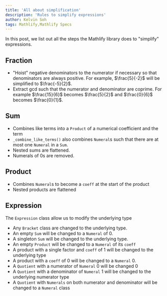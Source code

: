 ```yaml
---
title: 'All about simplification'
description: 'Rules to simplify expressions'
author: Kelvin Soh
tags: Mathlify,Mathlify Specs
---
```


In this post, we list out all the steps the Mathlify library does to "simplify" expressions.

## Fraction

- "Hoist" negative denominators to the numerator if necessary so that denominators are always positive. For example, $\frac{5}{-2}$ will be simplified to $\frac{-5}{2}$.
- Extract gcd such that the numerator and denominator are coprime. For example $\frac{15}{6}$ becomes $\frac{5}{2}$ and $\frac{0}{6}$ becomes $\frac{0}{1}$.

## Sum

- Combines like terms into a `Product` of a numerical coefficient and the term
- `_combine_like_terms()` also combines `Numeral`s such that there are at most one `Numeral` in a `Sum`.
- Nested sums are flattened.
- Numerals of 0s are removed.

## Product

- Combines `Numeral`s to become a `coeff` at the start of the product
- Nested products are flattened

## Expression

The `Expression` class allow us to modify the underlying type

- Any `Bracket` class are changed to the underlying type.
- An empty `Sum` will be changed to a `Numeral` of 0.
- A singleton `Sum` will be changed to the underlying type.
- An empty `Product` will be changed to a `Numeral` of its `coeff`
- A product with a single factor and `coeff` of 1 will be changed to the underlying type
- A product with a `coeff` of 0 will be changed to a `Numeral` 0.
- A `Quotient` with a numerator of `Numeral` 0 will be changed 0
- A `Quotient` with a denominator of `Numeral` 1 will be changed to the underlying numerator type
- A `Quotient` with `Numerals` on both numerator and denominator will be changed to a `Numeral` class
